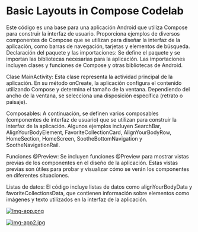 # Basic Layouts in Compose Codelab

Este código es una base para una aplicación Android que utiliza Compose para construir la interfaz de usuario. Proporciona ejemplos de diversos componentes de Compose que se utilizan para diseñar la interfaz de la aplicación, como barras de navegación, tarjetas y elementos de búsqueda.
Declaración del paquete y las importaciones: Se define el paquete y se importan las bibliotecas necesarias para la aplicación. Las importaciones incluyen clases y funciones de Compose y otras bibliotecas de Android.

Clase MainActivity: Esta clase representa la actividad principal de la aplicación. En su método onCreate, la aplicación configura el contenido utilizando Compose y determina el tamaño de la ventana. Dependiendo del ancho de la ventana, se selecciona una disposición específica (retrato o paisaje).

Composables: A continuación, se definen varios composables (componentes de interfaz de usuario) que se utilizan para construir la interfaz de la aplicación. Algunos ejemplos incluyen SearchBar, AlignYourBodyElement, FavoriteCollectionCard, AlignYourBodyRow, HomeSection, HomeScreen, SootheBottomNavigation y SootheNavigationRail.

Funciones @Preview: Se incluyen funciones @Preview para mostrar vistas previas de los componentes en el diseño de la aplicación. Estas vistas previas son útiles para probar y visualizar cómo se verán los componentes en diferentes situaciones.

Listas de datos: El código incluye listas de datos como alignYourBodyData y favoriteCollectionsData, que contienen información sobre elementos como imágenes y texto utilizados en la interfaz de la aplicación.

[![Img-app.png](https://i.postimg.cc/d0bPVtdg/Img-app.png)](https://postimg.cc/5HSkPJsm)

[![img-app2.jpg](https://i.postimg.cc/HshSgvbh/img-app2.jpg)](https://postimg.cc/Xp9KK8Hf)
